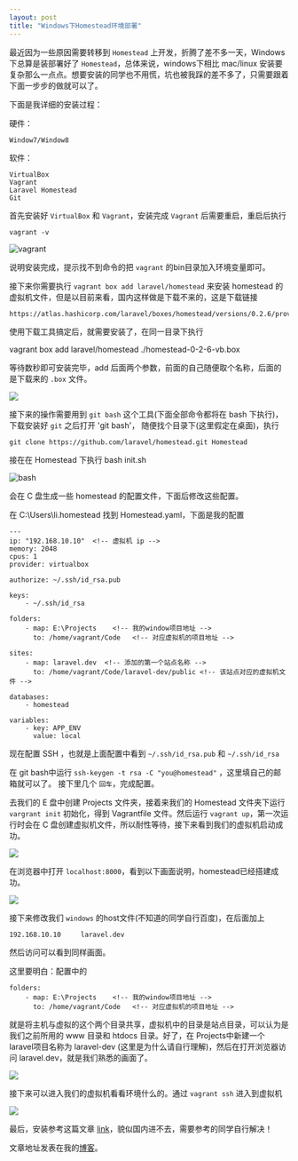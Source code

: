 ```yaml
---
layout: post
title: "Windows下Homestead环境部署"
---
```

最近因为一些原因需要转移到 `Homestead` 上开发，折腾了差不多一天，Windows下总算是装部署好了 `Homestead`，总体来说，windows下相比 mac/linux 安装要复杂那么一点点。想要安装的同学也不用慌，坑也被我踩的差不多了，只需要跟着下面一步步的做就可以了。

下面是我详细的安装过程：

硬件：

    Window7/Window8

软件：

    VirtualBox
    Vagrant
    Laravel Homestead
    Git

首先安装好 `VirtualBox` 和 `Vagrant`，安装完成 `Vagrant` 后需要重启，重启后执行

    vagrant -v

![vagrant](http://img1.ph.126.net/-IE7iADM6vjE3mfi1_WG6w==/6630556492793064871.jpg)

说明安装完成，提示找不到命令的把 `vagrant` 的bin目录加入环境变量即可。

接下来你需要执行 `vagrant box add laravel/homestead` 来安装 homestead 的虚拟机文件，但是以目前来看，国内这样做是下载不来的，这是下载链接

    https://atlas.hashicorp.com/laravel/boxes/homestead/versions/0.2.6/providers/virtualbox.box

使用下载工具搞定后，就需要安装了，在同一目录下执行

   vagrant box add laravel/homestead ./homestead-0-2-6-vb.box

等待数秒即可安装完毕，add 后面两个参数，前面的自己随便取个名称，后面的是下载来的 `.box` 文件。

![](http://img2.ph.126.net/EwwV2RRXG0kyCVZzExDPow==/6619573471142949989.jpg)

接下来的操作需要用到 `git bash` 这个工具(下面全部命令都将在 bash 下执行)，下载安装好 `git` 之后打开 'git bash'，
随便找个目录下(这里假定在桌面)，执行

    git clone https://github.com/laravel/homestead.git Homestead

接在在 Homestead 下执行 bash init.sh

![bash](http://img2.ph.126.net/YCienEzGcraLMDUg-RyZ4Q==/6630916033095854879.jpg)

会在 C 盘生成一些 homestead 的配置文件，下面后修改这些配置。

在 C:\Users\li\.homestead 找到 Homestead.yaml，下面是我的配置

    ---
    ip: "192.168.10.10"  <!-- 虚拟机 ip -->
    memory: 2048
    cpus: 1
    provider: virtualbox

    authorize: ~/.ssh/id_rsa.pub

    keys:
        - ~/.ssh/id_rsa

    folders:
        - map: E:\Projects    <!-- 我的window项目地址 -->
          to: /home/vagrant/Code   <!-- 对应虚拟机的项目地址 -->

    sites:
        - map: laravel.dev  <!-- 添加的第一个站点名称 -->
          to: /home/vagrant/Code/laravel-dev/public <!-- 该站点对应的虚拟机文件 -->

    databases:
        - homestead

    variables:
        - key: APP_ENV
          value: local

现在配置 SSH ，也就是上面配置中看到 `~/.ssh/id_rsa.pub` 和 `~/.ssh/id_rsa`

在 git bash中运行 `ssh-keygen -t rsa -C "you@homestead"` ，这里填自己的邮箱就可以了。 接下里几个 `回车`，完成配置。

去我们的 E 盘中创建 Projects 文件夹，接着来我们的 Homestead 文件夹下运行 `vargrant init` 初始化，得到 Vagrantfile 文件。然后运行 `vagrant up`，第一次运行时会在 C 盘创建虚拟机文件，所以耐性等待，接下来看到我们的虚拟机启动成功。

![](http://img2.ph.126.net/WXpCQ7w3bm8KqLhN4T1Rnw==/6631318454349976754.jpg)

在浏览器中打开 `localhost:8000`，看到以下画面说明，homestead已经搭建成功。

![](http://img0.ph.126.net/XSKgCsCmZWXDEFWii14EkQ==/6619526192142954384.jpg)

接下来修改我们 `windows` 的host文件(不知道的同学自行百度)，在后面加上

    192.168.10.10     laravel.dev

然后访问可以看到同样画面。

这里要明白：配置中的

    folders:
        - map: E:\Projects    <!-- 我的window项目地址 -->
          to: /home/vagrant/Code   <!-- 对应虚拟机的项目地址 -->

就是将主机与虚拟的这个两个目录共享，虚拟机中的目录是站点目录，可以认为是我们之前所用的 www 目录和 htdocs 目录。好了，在 Projects中新建一个laravel项目名称为 laravel-dev (这里是为什么请自行理解)，然后在打开浏览器访问 laravel.dev，就是我们熟悉的画面了。

![](http://img2.ph.126.net/vkMvNVQJoa2XDVYn91vBmQ==/6630655448840072306.jpg)

接下来可以进入我们的虚拟机看看环境什么的。通过 `vagrant ssh` 进入到虚拟机

![](http://img1.ph.126.net/xP-bNldNsoh00eQkK3_3Bw==/6631426206489500026.jpg)

最后，安装参考这篇文章 [link](http://sherriflemings.blogspot.ca/2015/03/laravel-homestead-on-windows-8.html)，貌似国内进不去，需要参考的同学自行解决！

文章地址发表在我的[博客](http://rrylee.github.io/laravel/2015/07/25/Homestead搭建/)。



